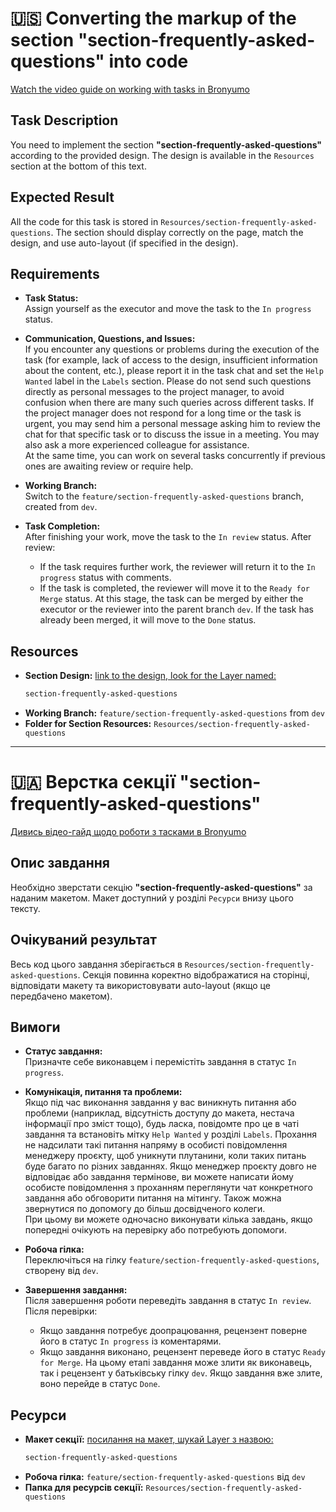 # 🇺🇸 Converting the markup of the section "section-frequently-asked-questions" into code

[Watch the video guide on working with tasks in Bronyumo](https://google.com)

## Task Description
You need to implement the section **"section-frequently-asked-questions"** according to the provided design. The design is available in the `Resources` section at the bottom of this text.

## Expected Result
All the code for this task is stored in `Resources/section-frequently-asked-questions`. The section should display correctly on the page, match the design, and use auto-layout (if specified in the design).

## Requirements

- **Task Status:**  
  Assign yourself as the executor and move the task to the `In progress` status.

- **Communication, Questions, and Issues:**  
  If you encounter any questions or problems during the execution of the task (for example, lack of access to the design, insufficient information about the content, etc.), please report it in the task chat and set the `Help Wanted` label in the `Labels` section. Please do not send such questions directly as personal messages to the project manager, to avoid confusion when there are many such queries across different tasks. If the project manager does not respond for a long time or the task is urgent, you may send him a personal message asking him to review the chat for that specific task or to discuss the issue in a meeting. You may also ask a more experienced colleague for assistance.  
  At the same time, you can work on several tasks concurrently if previous ones are awaiting review or require help.

- **Working Branch:**  
  Switch to the `feature/section-frequently-asked-questions` branch, created from `dev`.

- **Task Completion:**  
  After finishing your work, move the task to the `In review` status. After review:  
  - If the task requires further work, the reviewer will return it to the `In progress` status with comments.  
  - If the task is completed, the reviewer will move it to the `Ready for Merge` status. At this stage, the task can be merged by either the executor or the reviewer into the parent branch `dev`. If the task has already been merged, it will move to the `Done` status.

## Resources
- **Section Design:** [link to the design, look for the Layer named:](https://www.figma.com/design/XMX1W4mwttgUy8L0a4kzQe/Bronyumo.ua-(special-task-mockup)?node-id=0-1&t=wnXX2PPEWtIi002e-1)  
    ```bash
    section-frequently-asked-questions
    ```
- **Working Branch:** `feature/section-frequently-asked-questions` from `dev`
- **Folder for Section Resources:** `Resources/section-frequently-asked-questions`
---
# 🇺🇦 Верстка секції "section-frequently-asked-questions"

[Дивись відео-гайд щодо роботи з тасками в Bronyumo](https://google.com)

## Опис завдання
Необхідно зверстати секцію **"section-frequently-asked-questions"** за наданим макетом. Макет доступний у розділі `Ресурси` внизу цього тексту.

## Очікуваний результат
Весь код цього завдання зберігається в `Resources/section-frequently-asked-questions`. Секція повинна коректно відображатися на сторінці, відповідати макету та використовувати auto-layout (якщо це передбачено макетом).

## Вимоги

- **Статус завдання:**  
  Призначте себе виконавцем і перемістіть завдання в статус `In progress`.

- **Комунікація, питання та проблеми:**  
  Якщо під час виконання завдання у вас виникнуть питання або проблеми (наприклад, відсутність доступу до макета, нестача інформації про зміст тощо), будь ласка, повідомте про це в чаті завдання та встановіть мітку `Help Wanted` у розділі `Labels`. Прохання не надсилати такі питання напряму в особисті повідомлення менеджеру проєкту, щоб уникнути плутанини, коли таких питань буде багато по різних завданнях. Якщо менеджер проєкту довго не відповідає або завдання термінове, ви можете написати йому особисте повідомлення з проханням переглянути чат конкретного завдання або обговорити питання на мітингу. Також можна звернутися по допомогу до більш досвідченого колеги.  
  При цьому ви можете одночасно виконувати кілька завдань, якщо попередні очікують на перевірку або потребують допомоги.

- **Робоча гілка:**  
  Переключіться на гілку `feature/section-frequently-asked-questions`, створену від `dev`.

- **Завершення завдання:**  
  Після завершення роботи переведіть завдання в статус `In review`. Після перевірки:  
  - Якщо завдання потребує доопрацювання, рецензент поверне його в статус `In progress` із коментарями.  
  - Якщо завдання виконано, рецензент переведе його в статус `Ready for Merge`. На цьому етапі завдання може злити як виконавець, так і рецензент у батьківську гілку `dev`. Якщо завдання вже злите, воно перейде в статус `Done`.

## Ресурси
- **Макет секції:** [посилання на макет, шукай Layer з назвою:](https://www.figma.com/design/XMX1W4mwttgUy8L0a4kzQe/Bronyumo.ua-(special-task-mockup)?node-id=0-1&t=wnXX2PPEWtIi002e-1)  
    ```bash
    section-frequently-asked-questions
    ```
- **Робоча гілка:** `feature/section-frequently-asked-questions` від `dev`
- **Папка для ресурсів секції:** `Resources/section-frequently-asked-questions`